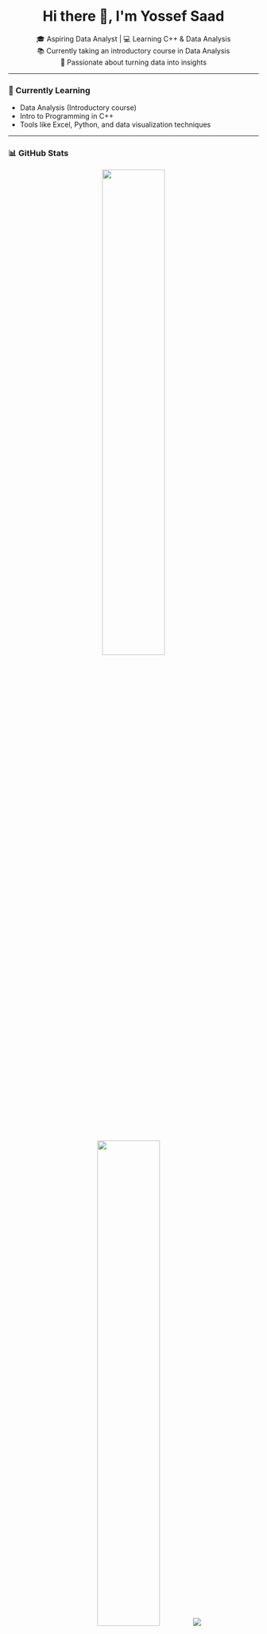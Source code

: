 <h1 align="center">Hi there 👋, I'm Yossef Saad</h1>

<p align="center">
  🎓 Aspiring Data Analyst | 💻 Learning C++ & Data Analysis <br>
  📚 Currently taking an introductory course in Data Analysis <br>
  🚀 Passionate about turning data into insights
</p>

---

### 🌱 Currently Learning
- Data Analysis (Introductory course)
- Intro to Programming in C++
- Tools like Excel, Python, and data visualization techniques

---

### 📊 GitHub Stats
<p align="center">
  <img height="50%" width="auto" src="https://github-readme-stats.vercel.app/api?username=Yossef111c&show_icons=true&count_private=true&theme=darcula&hide_border=true&hide=issues,contribs&bg_color=00000000">
  <img height="50%" width="auto" src="https://github-readme-stats.vercel.app/api/top-langs/?username=Yossef111c&layout=compact&hide_border=true&theme=darcula&bg_color=00000000&langs_count=6&hide=jupyter%20notebook,tex,css,php">
  <img src="https://github-readme-streak-stats.herokuapp.com?user=Yossef111c&theme=darcula&hide_border=true&background=FFFFFF00">
</p>

---

### ☕ Follow Me on Facebook

<p align="center">
  <a href="https://www.facebook.com/yossef.saad.925" target="_blank">
    <img src="https://img.shields.io/badge/Facebook-Follow-blue?style=for-the-badge&logo=facebook&logoColor=white" alt="Follow me on Facebook"/>
  </a>
</p>

---

### 📫 Connect With Me

- 📧 Email: [yossefsaadcr7@gmail.com](mailto:yossefsaadcr7@gmail.com)
- 💼 LinkedIn: [Yossef Saad](https://www.linkedin.com/in/yossef-saad-7065aa275/)
- 📱 WhatsApp: [+201558377068](https://wa.me/201558377068)
- 🎵 TikTok: [@yossefsaadapoarp](https://www.tiktok.com/@yossefsaadapoarp)
- 📸 Instagram: [@yossef417](https://www.instagram.com/yossef417)
- 💬 Telegram: [@yossef202](https://t.me/yossef202)

### 📫 Connect With Me

[![Email](https://img.shields.io/badge/Email-D14836?style=for-the-badge&logo=gmail&logoColor=white)](mailto:yossefsaadcr7@gmail.com)
[![LinkedIn](https://img.shields.io/badge/LinkedIn-0A66C2?style=for-the-badge&logo=linkedin&logoColor=white)](https://www.linkedin.com/in/yossef-saad-7065aa275/)
[![WhatsApp](https://img.shields.io/badge/WhatsApp-25D366?style=for-the-badge&logo=whatsapp&logoColor=white)](https://wa.me/201558377068)
[![TikTok](https://img.shields.io/badge/TikTok-010101?style=for-the-badge&logo=tiktok&logoColor=white)](https://www.tiktok.com/@yossefsaadapoarp)
[![Instagram](https://img.shields.io/badge/Instagram-E4405F?style=for-the-badge&logo=instagram&logoColor=white)](https://www.instagram.com/yossef417)
[![Telegram](https://img.shields.io/badge/Telegram-2CA5E0?style=for-the-badge&logo=telegram&logoColor=white)](https://t.me/yossef202)



